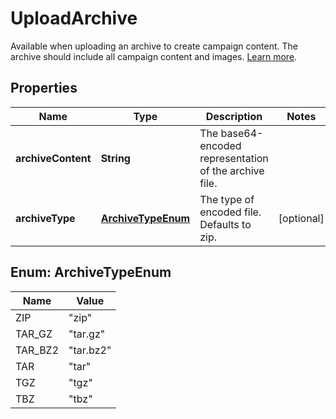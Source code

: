 

# UploadArchive

Available when uploading an archive to create campaign content. The archive should include all campaign content and images. [Learn more](https://mailchimp.com/help/import-a-custom-html-template/).

## Properties

| Name | Type | Description | Notes |
|------------ | ------------- | ------------- | -------------|
|**archiveContent** | **String** | The base64-encoded representation of the archive file. |  |
|**archiveType** | [**ArchiveTypeEnum**](#ArchiveTypeEnum) | The type of encoded file. Defaults to zip. |  [optional] |



## Enum: ArchiveTypeEnum

| Name | Value |
|---- | -----|
| ZIP | &quot;zip&quot; |
| TAR_GZ | &quot;tar.gz&quot; |
| TAR_BZ2 | &quot;tar.bz2&quot; |
| TAR | &quot;tar&quot; |
| TGZ | &quot;tgz&quot; |
| TBZ | &quot;tbz&quot; |



